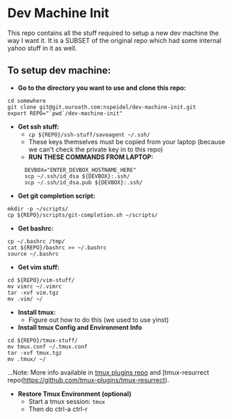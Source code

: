 
# Dev Machine Init

This repo contains all the stuff required to setup a new dev machine the way I want it.
It is a SUBSET of the original repo which had some internal yahoo stuff in it as well.

## To setup dev machine:

* __Go to the directory you want to use and clone this repo:__
```
cd somewhere
git clone git@git.ouroath.com:nspeidel/dev-machine-init.git
export REPO="`pwd`/dev-machine-init"
```
* __Get ssh stuff:__
  * `cp ${REPO}/ssh-stuff/saveagent ~/.ssh/`
  * These keys themselves must be copied from your laptop (because we can't check the private key in to this repo)
  * __RUN THESE COMMANDS FROM LAPTOP:__
  ```
    DEVBOX="ENTER_DEVBOX_HOSTNAME_HERE"
    scp ~/.ssh/id_dsa ${DEVBOX}:.ssh/
    scp ~/.ssh/id_dsa.pub ${DEVBOX}:.ssh/
  ```
* __Get git completion script:__
```
mkdir -p ~/scripts/
cp ${REPO}/scripts/git-completion.sh ~/scripts/
```
* __Get bashrc:__
```
cp ~/.bashrc /tmp/
cat ${REPO}/bashrc >> ~/.bashrc
source ~/.bashrc
```
* __Get vim stuff:__
```
cd ${REPO}/vim-stuff/
mv vimrc ~/.vimrc
tar -xvf vim.tgz 
mv .vim/ ~/
```
* __Install tmux:__
  * Figure out how to do this (we used to use yinst)
* __Install tmux Config and Environment Info__
```
cd ${REPO}/tmux-stuff/
mv tmux.conf ~/.tmux.conf
tar -xvf tmux.tgz 
mv .tmux/ ~/
```
...Note: More info available in [tmux plugins repo](https://github.com/tmux-plugins/tpm) and [tmux-resurrect repo(https://github.com/tmux-plugins/tmux-resurrect).
* __Restore Tmux Environment (optional)__
  * Start a tmux session: `tmux`
  * Then do ctrl-a  ctrl-r

